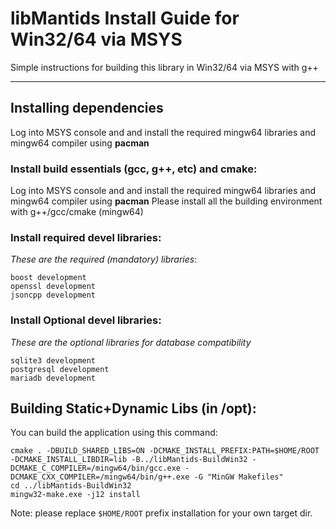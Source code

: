 # libMantids Install Guide for Win32/64 via MSYS

Simple instructions for building this library in Win32/64 via MSYS with g++

***

## Installing dependencies

Log into MSYS console and and  install the required mingw64 libraries and mingw64 compiler using __pacman__

### Install build essentials (gcc, g++, etc) and cmake:

Log into MSYS console and and  install the required mingw64 libraries and mingw64 compiler using __pacman__
Please install all the building environment with g++/gcc/cmake (mingw64)

### Install required devel libraries:

*These are the required (mandatory) libraries*:

```
boost development
openssl development
jsoncpp development
```

### Install Optional devel libraries:

*These are the optional libraries for database compatibility*

```
sqlite3 development
postgresql development
mariadb development
```

## Building Static+Dynamic Libs (in /opt):

You can build the application using this command:

```
cmake . -DBUILD_SHARED_LIBS=ON -DCMAKE_INSTALL_PREFIX:PATH=$HOME/ROOT -DCMAKE_INSTALL_LIBDIR=lib -B../libMantids-BuildWin32 -DCMAKE_C_COMPILER=/mingw64/bin/gcc.exe -DCMAKE_CXX_COMPILER=/mingw64/bin/g++.exe -G "MinGW Makefiles"
cd ../libMantids-BuildWin32
mingw32-make.exe -j12 install
```


Note: please replace `$HOME/ROOT` prefix installation for your own target dir.


